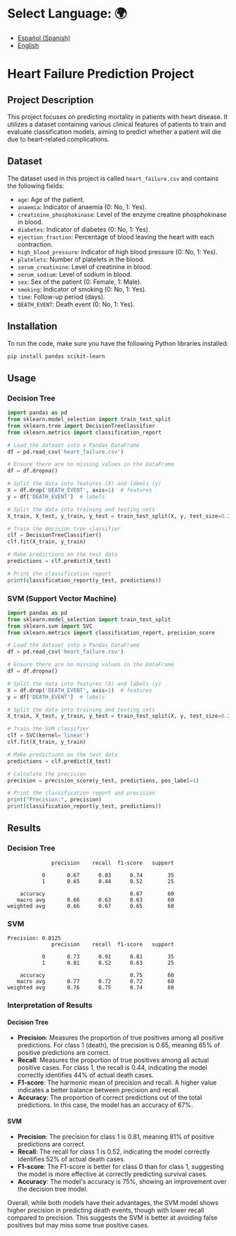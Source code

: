 # **Select Language:** 🌍
- [Español (Spanish)](README-es.md)
- [English](README.md)

# Heart Failure Prediction Project

## Project Description

This project focuses on predicting mortality in patients with heart disease. It utilizes a dataset containing various clinical features of patients to train and evaluate classification models, aiming to predict whether a patient will die due to heart-related complications.

## Dataset

The dataset used in this project is called `heart_failure.csv` and contains the following fields:

- `age`: Age of the patient.
- `anaemia`: Indicator of anaemia (0: No, 1: Yes).
- `creatinine_phosphokinase`: Level of the enzyme creatine phosphokinase in blood.
- `diabetes`: Indicator of diabetes (0: No, 1: Yes).
- `ejection_fraction`: Percentage of blood leaving the heart with each contraction.
- `high_blood_pressure`: Indicator of high blood pressure (0: No, 1: Yes).
- `platelets`: Number of platelets in the blood.
- `serum_creatinine`: Level of creatinine in blood.
- `serum_sodium`: Level of sodium in blood.
- `sex`: Sex of the patient (0: Female, 1: Male).
- `smoking`: Indicator of smoking (0: No, 1: Yes).
- `time`: Follow-up period (days).
- `DEATH_EVENT`: Death event (0: No, 1: Yes).

## Installation

To run the code, make sure you have the following Python libraries installed:

```bash
pip install pandas scikit-learn
```

## Usage

### Decision Tree

```python
import pandas as pd
from sklearn.model_selection import train_test_split
from sklearn.tree import DecisionTreeClassifier
from sklearn.metrics import classification_report

# Load the dataset into a Pandas DataFrame
df = pd.read_csv('heart_failure.csv')

# Ensure there are no missing values in the DataFrame
df = df.dropna()

# Split the data into features (X) and labels (y)
X = df.drop('DEATH_EVENT', axis=1)  # features
y = df['DEATH_EVENT']  # labels

# Split the data into training and testing sets
X_train, X_test, y_train, y_test = train_test_split(X, y, test_size=0.20, random_state=42)

# Train the decision tree classifier
clf = DecisionTreeClassifier()
clf.fit(X_train, y_train)

# Make predictions on the test data
predictions = clf.predict(X_test)

# Print the classification report
print(classification_report(y_test, predictions))
```

### SVM (Support Vector Machine)

```python
import pandas as pd
from sklearn.model_selection import train_test_split
from sklearn.svm import SVC
from sklearn.metrics import classification_report, precision_score

# Load the dataset into a Pandas DataFrame
df = pd.read_csv('heart_failure.csv')

# Ensure there are no missing values in the DataFrame
df = df.dropna()

# Split the data into features (X) and labels (y)
X = df.drop('DEATH_EVENT', axis=1)  # features
y = df['DEATH_EVENT']  # labels

# Split the data into training and testing sets
X_train, X_test, y_train, y_test = train_test_split(X, y, test_size=0.20, random_state=42)

# Train the SVM classifier
clf = SVC(kernel='linear')
clf.fit(X_train, y_train)

# Make predictions on the test data
predictions = clf.predict(X_test)

# Calculate the precision
precision = precision_score(y_test, predictions, pos_label=1)

# Print the classification report and precision
print("Precision:", precision)
print(classification_report(y_test, predictions))
```

## Results

### Decision Tree

```plaintext
              precision    recall  f1-score   support

           0       0.67      0.83      0.74        35
           1       0.65      0.44      0.52        25

    accuracy                           0.67        60
   macro avg       0.66      0.63      0.63        60
weighted avg       0.66      0.67      0.65        60
```

### SVM

```plaintext
Precision: 0.8125
              precision    recall  f1-score   support

           0       0.73      0.91      0.81        35
           1       0.81      0.52      0.63        25

    accuracy                           0.75        60
   macro avg       0.77      0.72      0.72        60
weighted avg       0.76      0.75      0.74        60
```

### Interpretation of Results

#### Decision Tree

- **Precision**: Measures the proportion of true positives among all positive predictions. For class 1 (death), the precision is 0.65, meaning 65% of positive predictions are correct.
- **Recall**: Measures the proportion of true positives among all actual positive cases. For class 1, the recall is 0.44, indicating the model correctly identifies 44% of actual death cases.
- **F1-score**: The harmonic mean of precision and recall. A higher value indicates a better balance between precision and recall.
- **Accuracy**: The proportion of correct predictions out of the total predictions. In this case, the model has an accuracy of 67%.

#### SVM

- **Precision**: The precision for class 1 is 0.81, meaning 81% of positive predictions are correct.
- **Recall**: The recall for class 1 is 0.52, indicating the model correctly identifies 52% of actual death cases.
- **F1-score**: The F1-score is better for class 0 than for class 1, suggesting the model is more effective at correctly predicting survival cases.
- **Accuracy**: The model's accuracy is 75%, showing an improvement over the decision tree model.

Overall, while both models have their advantages, the SVM model shows higher precision in predicting death events, though with lower recall compared to precision. This suggests the SVM is better at avoiding false positives but may miss some true positive cases.
